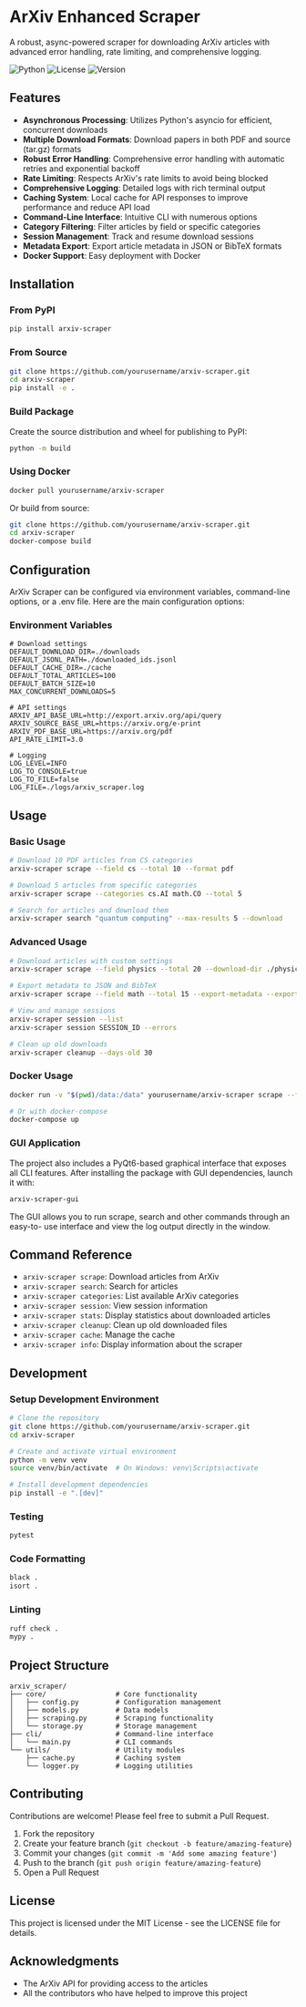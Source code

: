 # ArXiv Enhanced Scraper

A robust, async-powered scraper for downloading ArXiv articles with advanced error handling, rate limiting, and comprehensive logging.

![Python](https://img.shields.io/badge/python-3.8%2B-blue)
![License](https://img.shields.io/badge/license-MIT-green)
![Version](https://img.shields.io/badge/version-3.0.0-orange)

## Features

- **Asynchronous Processing**: Utilizes Python's asyncio for efficient, concurrent downloads
- **Multiple Download Formats**: Download papers in both PDF and source (tar.gz) formats
- **Robust Error Handling**: Comprehensive error handling with automatic retries and exponential backoff
- **Rate Limiting**: Respects ArXiv's rate limits to avoid being blocked
- **Comprehensive Logging**: Detailed logs with rich terminal output
- **Caching System**: Local cache for API responses to improve performance and reduce API load
- **Command-Line Interface**: Intuitive CLI with numerous options
- **Category Filtering**: Filter articles by field or specific categories
- **Session Management**: Track and resume download sessions
- **Metadata Export**: Export article metadata in JSON or BibTeX formats
- **Docker Support**: Easy deployment with Docker

## Installation

### From PyPI

```bash
pip install arxiv-scraper
```

### From Source

```bash
git clone https://github.com/yourusername/arxiv-scraper.git
cd arxiv-scraper
pip install -e .
```

### Build Package

Create the source distribution and wheel for publishing to PyPI:

```bash
python -m build
```

### Using Docker

```bash
docker pull yourusername/arxiv-scraper
```

Or build from source:

```bash
git clone https://github.com/yourusername/arxiv-scraper.git
cd arxiv-scraper
docker-compose build
```

## Configuration

ArXiv Scraper can be configured via environment variables, command-line options, or a .env file. Here are the main configuration options:

### Environment Variables

```
# Download settings
DEFAULT_DOWNLOAD_DIR=./downloads
DEFAULT_JSONL_PATH=./downloaded_ids.jsonl
DEFAULT_CACHE_DIR=./cache
DEFAULT_TOTAL_ARTICLES=100
DEFAULT_BATCH_SIZE=10
MAX_CONCURRENT_DOWNLOADS=5

# API settings
ARXIV_API_BASE_URL=http://export.arxiv.org/api/query
ARXIV_SOURCE_BASE_URL=https://arxiv.org/e-print
ARXIV_PDF_BASE_URL=https://arxiv.org/pdf
API_RATE_LIMIT=3.0

# Logging
LOG_LEVEL=INFO
LOG_TO_CONSOLE=true
LOG_TO_FILE=false
LOG_FILE=./logs/arxiv_scraper.log
```

## Usage

### Basic Usage

```bash
# Download 10 PDF articles from CS categories
arxiv-scraper scrape --field cs --total 10 --format pdf

# Download 5 articles from specific categories
arxiv-scraper scrape --categories cs.AI math.CO --total 5

# Search for articles and download them
arxiv-scraper search "quantum computing" --max-results 5 --download
```

### Advanced Usage

```bash
# Download articles with custom settings
arxiv-scraper scrape --field physics --total 20 --download-dir ./physics_papers --format both --max-concurrent 8

# Export metadata to JSON and BibTeX
arxiv-scraper scrape --field math --total 15 --export-metadata --export-bibtex

# View and manage sessions
arxiv-scraper session --list
arxiv-scraper session SESSION_ID --errors

# Clean up old downloads
arxiv-scraper cleanup --days-old 30
```

### Docker Usage

```bash
docker run -v "$(pwd)/data:/data" yourusername/arxiv-scraper scrape --field cs --total 10

# Or with docker-compose
docker-compose up
```

### GUI Application

The project also includes a PyQt6-based graphical interface that exposes all CLI
features. After installing the package with GUI dependencies, launch it with:

```bash
arxiv-scraper-gui
```

The GUI allows you to run scrape, search and other commands through an easy-to-
use interface and view the log output directly in the window.

## Command Reference

- `arxiv-scraper scrape`: Download articles from ArXiv
- `arxiv-scraper search`: Search for articles
- `arxiv-scraper categories`: List available ArXiv categories
- `arxiv-scraper session`: View session information
- `arxiv-scraper stats`: Display statistics about downloaded articles
- `arxiv-scraper cleanup`: Clean up old downloaded files
- `arxiv-scraper cache`: Manage the cache
- `arxiv-scraper info`: Display information about the scraper

## Development

### Setup Development Environment

```bash
# Clone the repository
git clone https://github.com/yourusername/arxiv-scraper.git
cd arxiv-scraper

# Create and activate virtual environment
python -m venv venv
source venv/bin/activate  # On Windows: venv\Scripts\activate

# Install development dependencies
pip install -e ".[dev]"
```

### Testing

```bash
pytest
```

### Code Formatting

```bash
black .
isort .
```

### Linting

```bash
ruff check .
mypy .
```

## Project Structure

```
arxiv_scraper/
├── core/                 # Core functionality
│   ├── config.py         # Configuration management
│   ├── models.py         # Data models
│   ├── scraping.py       # Scraping functionality
│   └── storage.py        # Storage management
├── cli/                  # Command-line interface
│   └── main.py           # CLI commands
└── utils/                # Utility modules
    ├── cache.py          # Caching system
    └── logger.py         # Logging utilities
```

## Contributing

Contributions are welcome! Please feel free to submit a Pull Request.

1. Fork the repository
2. Create your feature branch (`git checkout -b feature/amazing-feature`)
3. Commit your changes (`git commit -m 'Add some amazing feature'`)
4. Push to the branch (`git push origin feature/amazing-feature`)
5. Open a Pull Request

## License

This project is licensed under the MIT License - see the LICENSE file for details.

## Acknowledgments

- The ArXiv API for providing access to the articles
- All the contributors who have helped to improve this project
